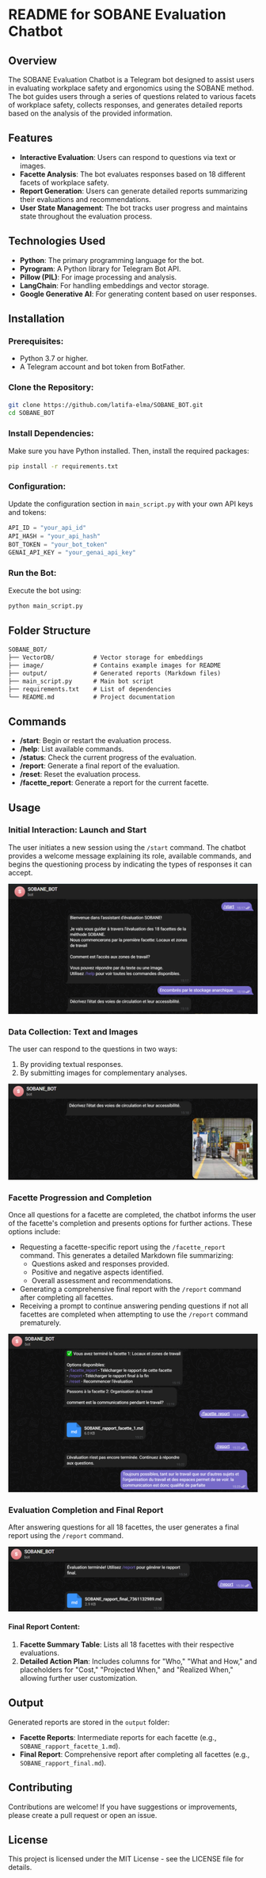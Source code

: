 # README for SOBANE Evaluation Chatbot

## Overview
The SOBANE Evaluation Chatbot is a Telegram bot designed to assist users in evaluating workplace safety and ergonomics using the SOBANE method. The bot guides users through a series of questions related to various facets of workplace safety, collects responses, and generates detailed reports based on the analysis of the provided information.

## Features
- **Interactive Evaluation**: Users can respond to questions via text or images.
- **Facette Analysis**: The bot evaluates responses based on 18 different facets of workplace safety.
- **Report Generation**: Users can generate detailed reports summarizing their evaluations and recommendations.
- **User State Management**: The bot tracks user progress and maintains state throughout the evaluation process.

## Technologies Used
- **Python**: The primary programming language for the bot.
- **Pyrogram**: A Python library for Telegram Bot API.
- **Pillow (PIL)**: For image processing and analysis.
- **LangChain**: For handling embeddings and vector storage.
- **Google Generative AI**: For generating content based on user responses.

## Installation
### Prerequisites:
- Python 3.7 or higher.
- A Telegram account and bot token from BotFather.

### Clone the Repository:
```bash
git clone https://github.com/latifa-elma/SOBANE_BOT.git
cd SOBANE_BOT
```

### Install Dependencies:
Make sure you have Python installed. Then, install the required packages:
```bash
pip install -r requirements.txt
```

### Configuration:
Update the configuration section in `main_script.py` with your own API keys and tokens:
```python
API_ID = "your_api_id"
API_HASH = "your_api_hash"
BOT_TOKEN = "your_bot_token"
GENAI_API_KEY = "your_genai_api_key"
```

### Run the Bot:
Execute the bot using:
```bash
python main_script.py
```

## Folder Structure
```
SOBANE_BOT/
├── VectorDB/           # Vector storage for embeddings
├── image/              # Contains example images for README
├── output/             # Generated reports (Markdown files)
├── main_script.py      # Main bot script
├── requirements.txt    # List of dependencies
└── README.md           # Project documentation
```

## Commands
- **/start**: Begin or restart the evaluation process.
- **/help**: List available commands.
- **/status**: Check the current progress of the evaluation.
- **/report**: Generate a final report of the evaluation.
- **/reset**: Reset the evaluation process.
- **/facette_report**: Generate a report for the current facette.

## Usage
### Initial Interaction: Launch and Start
The user initiates a new session using the `/start` command. The chatbot provides a welcome message explaining its role, available commands, and begins the questioning process by indicating the types of responses it can accept.

![Welcome Message](image/1.png)

### Data Collection: Text and Images
The user can respond to the questions in two ways:
1. By providing textual responses.
2. By submitting images for complementary analyses.

![User Response via Image](image/2.png)

### Facette Progression and Completion
Once all questions for a facette are completed, the chatbot informs the user of the facette's completion and presents options for further actions. These options include:
- Requesting a facette-specific report using the `/facette_report` command. This generates a detailed Markdown file summarizing:
  - Questions asked and responses provided.
  - Positive and negative aspects identified.
  - Overall assessment and recommendations.
- Generating a comprehensive final report with the `/report` command after completing all facettes.
- Receiving a prompt to continue answering pending questions if not all facettes are completed when attempting to use the `/report` command prematurely.

![Facette Completion](image/3.png)

### Evaluation Completion and Final Report
After answering questions for all 18 facettes, the user generates a final report using the `/report` command.

![Final Report Generation](image/6.png)

#### Final Report Content:
1. **Facette Summary Table**: Lists all 18 facettes with their respective evaluations.
2. **Detailed Action Plan**: Includes columns for "Who," "What and How," and placeholders for "Cost," "Projected When," and "Realized When," allowing further user customization.

## Output
Generated reports are stored in the `output` folder:
- **Facette Reports**: Intermediate reports for each facette (e.g., `SOBANE_rapport_facette_1.md`).
- **Final Report**: Comprehensive report after completing all facettes (e.g., `SOBANE_rapport_final.md`).

## Contributing
Contributions are welcome! If you have suggestions or improvements, please create a pull request or open an issue.

## License
This project is licensed under the MIT License - see the LICENSE file for details.

